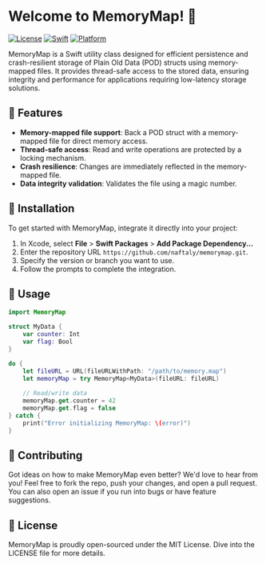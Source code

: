 
# Welcome to MemoryMap! 🚀

[![License](https://img.shields.io/badge/license-MIT-green.svg)](https://opensource.org/licenses/MIT)
[![Swift](https://img.shields.io/badge/Swift-5.5-orange.svg)](https://swift.org/)
[![Platform](https://img.shields.io/badge/platform-iOS%20%7C%20macOS%20%7C%20tvOS%20%7C%20watchOS%20%7C%20visionOS-lightgrey.svg)]()

MemoryMap is a Swift utility class designed for efficient persistence and crash-resilient storage of Plain Old Data (POD) structs using memory-mapped files. It provides thread-safe access to the stored data, ensuring integrity and performance for applications requiring low-latency storage solutions.

## 🌟 Features

- **Memory-mapped file support**: Back a POD struct with a memory-mapped file for direct memory access.
- **Thread-safe access**: Read and write operations are protected by a locking mechanism.
- **Crash resilience**: Changes are immediately reflected in the memory-mapped file.
- **Data integrity validation**: Validates the file using a magic number.

## 🔧 Installation

To get started with MemoryMap, integrate it directly into your project:

1. In Xcode, select **File** > **Swift Packages** > **Add Package Dependency...**
2. Enter the repository URL `https://github.com/naftaly/memorymap.git`.
3. Specify the version or branch you want to use.
4. Follow the prompts to complete the integration.

## 🚀 Usage

```swift
import MemoryMap

struct MyData {
    var counter: Int
    var flag: Bool
}

do {
    let fileURL = URL(fileURLWithPath: "/path/to/memory.map")
    let memoryMap = try MemoryMap<MyData>(fileURL: fileURL)
    
    // Read/write data
    memoryMap.get.counter = 42
    memoryMap.get.flag = false
} catch {
    print("Error initializing MemoryMap: \(error)")
}
```

## 👋 Contributing

Got ideas on how to make MemoryMap even better? We'd love to hear from you! Feel free to fork the repo, push your changes, and open a pull request. You can also open an issue if you run into bugs or have feature suggestions.

## 📄 License

MemoryMap is proudly open-sourced under the MIT License. Dive into the LICENSE file for more details.
